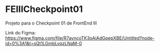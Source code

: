 # FEIIICheckpoint01
Projeto para o Checkpoint 01 de FrontEnd III

Link do Figma:
https://www.figma.com/file/R7avncoTK3oAiAdGpepXBE/Untitled?node-id=0%3A1&t=sQt1LGmbLvqzLNaM-0